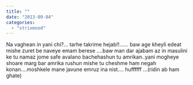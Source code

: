 ```yaml
---
title: ""
date: "2013-09-04"
categories: 
  - "strixmood"
---
```


Na vaghean in yani chi?... tarhe takrime hejab!!...... baw age kheyli edeat mishe zuret be naveye emam berese ....baw man dar ajabam az in masulini ke tu namaz jome safe avalano bachehashun tu amrikan..yani mogheye shoare marg bar amrika rushun mishe tu cheshme ham negah konan....moshkele mane javune emruz ina nist.... huffffff ...(ridin ab ham ghate)
